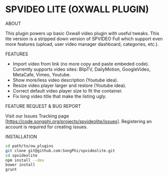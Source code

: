 SPVIDEO LITE (OXWALL PLUGIN)
====

ABOUT

This plugin powers up basic Oxwall video plugin with useful tweaks. This lite version is a stripped down version of SPVIDEO Full which support even more features (upload, user video manager dashboard, categories, etc.).


FEATURES

* Import video from link (no more copy and paste embeded code). Currently supports video sites: BlipTV, DailyMotion, GoogleVideo, MetaCafe, Vimeo, Youtube.
* Show more/less video description (Youtube idea).
* Resize video player larger and restore (Youtube idea).
* Correct default video player size to fit the container.
* Fix long video title that make the listing ugly.


FEATURE REQUEST & BUG REPORT

Visit our Issues Tracking page [https://code.songphi.org/projects/spvideolite/issues]. Registering an account is required for creating issues. 

INSTALLATION



```bash
cd path/to/ow_plugins
git clone git@github.com:SongPhi/spvideolite.git
cd spvideolite
npm install --dev
bower install
grunt
```
